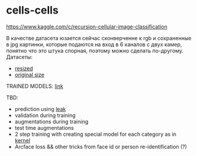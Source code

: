 # cells-cells
https://www.kaggle.com/c/recursion-cellular-image-classification

В качестве датасета юзается сейчас сконверченне к rgb и сохраненные в jpg картинки, которые подаются на вход в 6 каналов с двух камер, понятно что это штука спорная, поэтому можно сделать по-другому.
Датасеты:
 * [resized](https://www.kaggle.com/olegdesh/cellsresized)
 * [original size](https://www.kaggle.com/olegdesh/cellsjpg)

TRAINED MODELS: [link](https://drive.google.com/drive/folders/17nlf0TSxrZxM7JBCruto-BdiLbJfz7Nz?usp=sharing)

TBD:
* prediction using [leak](https://www.kaggle.com/zaharch/keras-model-boosted-with-plates-leak)
* validation during training
* augmentations during training
* test time augmentations
* 2 step training with creating special model for each category as in [kernel](https://www.kaggle.com/xhlulu/recursion-2-headed-efficientnet-2-stage-training)
* Arcface loss && other tricks from face id or person re-identification (?)
